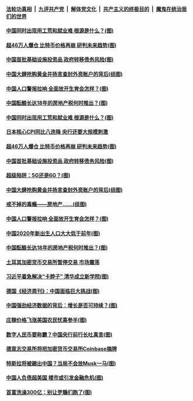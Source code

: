 ####  [法轮功真相](../../../../basic/blob/master/README.md?t=04240902) &nbsp;|&nbsp; [九评共产党](../../../../9ping.md/blob/master/README.md?t=04240902) &nbsp;|&nbsp; [解体党文化](../../../../jtdwh.md/blob/master/README.md?t=04240902)  &nbsp;|&nbsp; [共产主义的终极目的](../../../../gczydzjmd.md/blob/master/README.md?t=04240902) &nbsp;|&nbsp; [魔鬼在统治我们的世界](../../../../mgztzwmdsj.md/blob/master/README.md?t=04240902) 

#### [中国同时出现用工荒和就业难 根源是什么？(图)](../pages/p5/969679.md?t=04240902) 

#### [超46万人爆仓 比特币价格再崩 研判未来趋势(图)](../pages/p5/969676.md?t=04240902) 

#### [中国首批基础设施投资品 政府转移债务风险(图)](../pages/p5/969667.md?t=04240902) 

#### [中国大肆抢购黄金并扬言查封外资账户的背后(组图)](../pages/p5/969604.md?t=04240902) 

#### [中国人口警报拉响 全面放开生育会怎样？(图)](../pages/p5/969575.md?t=04240902) 

#### [中国酝酿长达18年的房地产税何时推出？(图)](../pages/p5/969557.md?t=04240902) 

#### [中国同时出现用工荒和就业难 根源是什么？(图)](../pages/p5/969679.md?t=04240902) 

#### [日本核心CPI同比八连降 央行还要大规模刺激](../pages/p5/969678.md?t=04240902) 

#### [超46万人爆仓 比特币价格再崩 研判未来趋势(图)](../pages/p5/969676.md?t=04240902) 

#### [中国首批基础设施投资品 政府转移债务风险(图)](../pages/p5/969667.md?t=04240902) 

#### [超级陷阱：5G还是6G？(图)](../pages/p5/969614.md?t=04240902) 

#### [中国大肆抢购黄金并扬言查封外资账户的背后(组图)](../pages/p5/969604.md?t=04240902) 

#### [戒不掉的毒瘾——房地产……(组图)](../pages/p5/969597.md?t=04240902) 

#### [中国人口警报拉响 全面放开生育会怎样？(图)](../pages/p5/969575.md?t=04240902) 

#### [中国2020年新出生人口大大低于前年(图)](../pages/p5/969596.md?t=04240902) 

#### [中国酝酿长达18年的房地产税何时推出？(图)](../pages/p5/969557.md?t=04240902) 

#### [土耳其加密货币交易所暂停交易 市场震荡](../pages/p5/969543.md?t=04240902) 

#### [习近平着急解决“卡脖子” 清华成立新学院(图)](../pages/p5/969539.md?t=04240902) 

#### [德国《经济周刊》：中国面临巨大挑战(图)](../pages/p5/969512.md?t=04240902) 

#### [中国强劲经济数据的背后：增长是否可持续？(图)](../pages/p5/969504.md?t=04240902) 

#### [庄稼价格飞涨美国农民忧喜参半(图)](../pages/p5/969492.md?t=04240902) 

#### [数字人民币要称霸？中国央行前行长吐真言(图)](../pages/p5/969483.md?t=04240902) 

#### [德意志交易所将把加密货币交易所Coinbase摘牌](../pages/p5/969455.md?t=04240902) 

#### [特斯拉将被踢出中国？当局不会放Musk一马(图)](../pages/p5/969446.md?t=04240902) 

#### [中国人负债超美国 楼市或引发金融危机(图)](../pages/p5/969436.md?t=04240902) 

#### [首富洗澡300亿：别让罗鶄们跑了(图)](../pages/p5/969391.md?t=04240902) 

